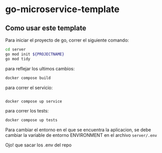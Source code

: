# go-microservice-template



## Como usar este template

Para iniciar el proyecto de go, correr el siguiente comando:

```bash
cd server
go mod init ${PROJECTNAME}
go mod tidy
```
para reflejar los ultimos cambios:
```bash
docker compose build
```

para correr el servicio:

```bash

docker compose up service
```

para correr los tests:

```bash
docker compose up tests
```


Para cambiar el entorno en el que se encuentra la aplicacion, se debe cambiar la variable de entorno ENVIRONMENT en el archivo `server/.env`


Ojo! que sacar los .env del repo